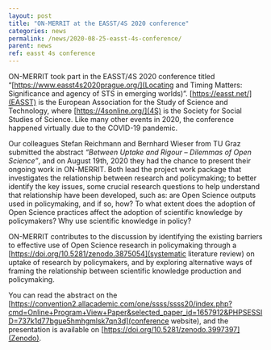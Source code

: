 ```yaml
---
layout: post
title: "ON-MERRIT at the EASST/4S 2020 conference"
categories: news
permalink: /news/2020-08-25-easst-4s-conference/
parent: news
ref: easst 4s conference
---
```

ON-MERRIT took part in the EASST/4S 2020 conference titled “[https://www.easst4s2020prague.org/](Locating and Timing Matters: Significance and agency of STS in emerging worlds)”. 
[https://easst.net/](EASST) is the European Association for the Study of Science and Technology, where [https://4sonline.org/](4S) is the Society for Social Studies of Science. Like many other events in 2020, the conference happened virtually due to the COVID-19 pandemic.

Our colleagues Stefan Reichmann and Bernhard Wieser from TU Graz submitted the abstract _“Between Uptake and Rigour – Dilemmas of Open Science”_, and on August 19th, 2020 they had the chance to present their ongoing work in ON-MERRIT. Both lead the project work package that investigates the relationship between research and policymaking; to better identify the key issues, some crucial research questions to help understand that relationship have been developed, such as: are Open Science outputs used in policymaking, and if so, how? To what extent does the adoption of Open Science practices affect the adoption of scientific knowledge by policymakers? Why use scientific knowledge in policy?

ON-MERRIT contributes to the discussion by identifying the existing barriers to effective use of Open Science research in policymaking through a [https://doi.org/10.5281/zenodo.3875054](systematic literature review) on uptake of research by policymakers, and by exploring alternative ways of framing the relationship between scientific knowledge production and policymaking. 

You can read the abstract on the [https://convention2.allacademic.com/one/ssss/ssss20/index.php?cmd=Online+Program+View+Paper&selected_paper_id=1657912&PHPSESSID=737k1d77bgue5hmhgmlsk7qn3d](conference website), and the presentation is available on [https://doi.org/10.5281/zenodo.3997397](Zenodo).
